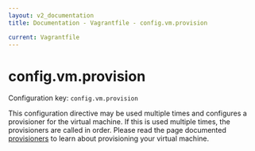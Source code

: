 ```yaml
---
layout: v2_documentation
title: Documentation - Vagrantfile - config.vm.provision

current: Vagrantfile
---
```

# config.vm.provision

Configuration key: `config.vm.provision`

This configuration directive may be used multiple times and configures
a provisioner for the virtual machine. If this is used multiple times,
the provisioners are called in order. Please read the page documented
[provisioners](/v2/docs/provisioners.html) to learn about provisioning
your virtual machine.
